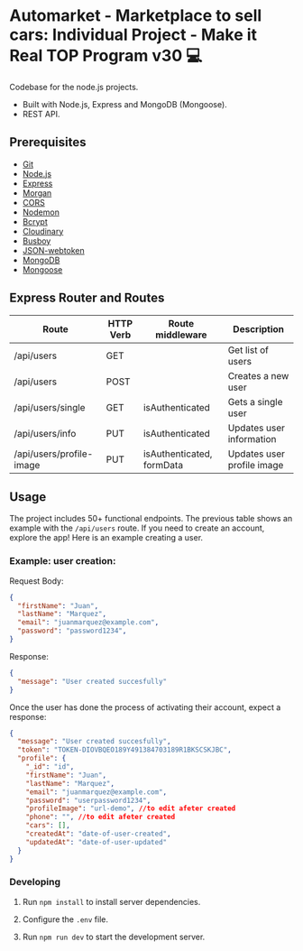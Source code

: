 # Automarket - Marketplace to sell cars: Individual Project - Make it Real TOP Program v30 💻

Codebase for the node.js projects.

- Built with Node.js, Express and MongoDB (Mongoose).
- REST API.

## Prerequisites

- [Git](https://git-scm.com/downloads)
- [Node.js](https://nodejs.org/es)
- [Express](https://expressjs.com/)
- [Morgan](https://www.npmjs.com/package/morgan)
- [CORS](https://www.npmjs.com/package/cors)
- [Nodemon](https://www.npmjs.com/package/nodemon)
- [Bcrypt](https://www.npmjs.com/package/bcrypt)
- [Cloudinary](https://cloudinary.com/)
- [Busboy](https://www.npmjs.com/package/busboy)
- [JSON-webtoken](https://jwt.io/)
- [MongoDB](https://www.mongodb.com/)
- [Mongoose](https://mongoosejs.com/)

## Express Router and Routes

| Route                        | HTTP Verb | Route middleware         | Description                             |
| -----------------------------| --------- | -------------------------|-----------------------------------------|
| /api/users                   | GET       |                          | Get list of users                       |
| /api/users                   | POST      |                          | Creates a new user                      |
| /api/users/single  | GET       | isAuthenticated          | Gets a single user                      |
| /api/users/info              | PUT       | isAuthenticated          | Updates user information                |
| /api/users/profile-image            | PUT       | isAuthenticated, formData| Updates user profile image                     |



## Usage
The project includes 50+ functional endpoints. The previous table shows an example with the `/api/users` route. If you need to create an account, explore the app! Here is an example creating a user.

### Example: **user creation**:

Request Body:
```json
{
  "firstName": "Juan",
  "lastName": "Marquez",
  "email": "juanmarquez@example.com",
  "password": "password1234",
}
```

Response:
```json
{ 
  "message": "User created succesfully"
}
```

Once the user has done the process of activating their account, expect a response:
```json
{
  "message": "User created succesfully",
  "token": "TOKEN-DIOVBQEO189Y491384703189R1BKSCSKJBC",
  "profile": {
    "_id": "id",
    "firstName": "Juan",
    "lastName": "Marquez",
    "email": "juanmarquez@example.com",
    "password": "userpassword1234",
    "profileImage": "url-demo", //to edit afeter created
    "phone": "", //to edit afeter created
    "cars": [],
    "createdAt": "date-of-user-created",
    "updatedAt": "date-of-user-updated"
  }
}
```

### Developing

1. Run `npm install` to install server dependencies.

2. Configure the `.env` file.

4. Run `npm run dev` to start the development server.